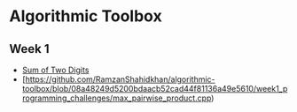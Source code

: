 # Algorithmic Toolbox

## Week 1
* [Sum of Two Digits](https://github.com/RamzanShahidkhan/algorithmic-toolbox/blob/08a48249d5200bdaacb52cad44f81136a49e5610/week1_programming_challenges/1_sum_of_two_digits/APlusB.cpp)
* [https://github.com/RamzanShahidkhan/algorithmic-toolbox/blob/08a48249d5200bdaacb52cad44f81136a49e5610/week1_programming_challenges/max_pairwise_product.cpp)
